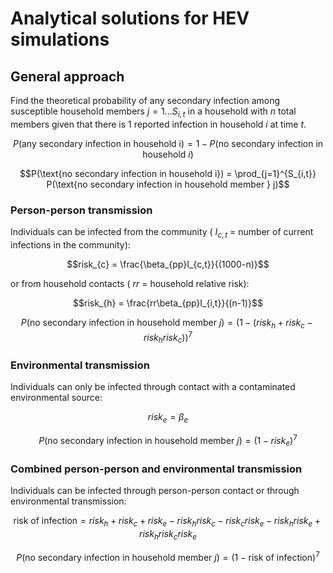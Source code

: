 # Analytical solutions for HEV simulations

## General approach
Find the theoretical probability of any secondary infection among susceptible household members $j=1...S_{i,t}$ in a household with $n$ total members given that there is 1 reported infection in household $i$ at time $t$.  

$$P(\text{any secondary infection in household i}) = 1 - P(\text{no secondary infection in household } i)$$

$$P(\text{no secondary infection in household i}) = \prod_{j=1}^{S_{i,t}} P(\text{no secondary infection in household member } j)$$


### Person-person transmission
Individuals can be infected from the community ( $I_{c,t}$ = number of current infections in the community):  

$$risk_{c} = \frac{\beta_{pp}I_{c,t}}{(1000-n)}$$

or from household contacts ( $rr$ = household relative risk):   

$$risk_{h} = \frac{rr\beta_{pp}I_{i,t}}{(n-1)}$$ 

$$P(\text{no secondary infection in household member }j) = (1-(risk_{h}+risk_{c}-risk_{h}risk_{c}))^{7}$$  


### Environmental transmission
Individuals can only be infected through contact with a contaminated environmental source:

$$risk_{e} = \beta_{e}$$  

$$P(\text{no secondary infection in household member }j) = (1-risk_{e})^{7}$$ 


### Combined person-person and environmental transmission
Individuals can be infected through person-person contact or through environmental transmission:

$$\text{risk of infection} = risk_{h}+risk_{c}+risk_{e}-risk_{h}risk_{c}-risk_{c}risk_{e}-risk_{h}risk_{e}+risk_{h}risk_{c}risk_{e}$$

$$P(\text{no secondary infection in household member }j) = (1-\text{risk of infection})^{7}$$ 
